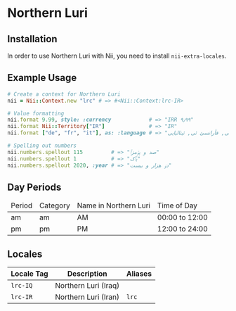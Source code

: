 <!-- This file has been generated. Source: languages/_template.md.erb -->

# Northern Luri

## Installation

In order to use Northern Luri with Nii, you need to install `nii-extra-locales`.

## Example Usage

``` ruby
# Create a context for Northern Luri
nii = Nii::Context.new "lrc" # => #<Nii::Context:lrc-IR>

# Value formatting
nii.format 9.99, style: :currency            # => "IRR ۹٫۹۹"
nii.format Nii::Territory["IR"]              # => "IR"
nii.format ["de", "fr", "it"], as: :language # => "آلمانی, فآرانسئ ئی, ئیتالیایی"

# Spelling out numbers
nii.numbers.spellout 115         # => "صد و پۊمزٱ"
nii.numbers.spellout 1           # => "یٱک"
nii.numbers.spellout 2020, :year # => "دۏ هزار و بیست"
```

## Day Periods


<table>
  <thead>
    <tr>
      <td>Period</td>
      <td>Category</td>
      <td>Name in Northern Luri</td>
      <td>Time of Day</td>
    </tr>
  </thead>
  <tbody>
    <tr>
      <td>am</td>
      <td>am</td>
      <td>AM</td>
      <td>00:00 to 12:00</td>
    </tr>
    <tr>
      <td>pm</td>
      <td>pm</td>
      <td>PM</td>
      <td>12:00 to 24:00</td>
    </tr>
  </tbody>
</table>



## Locales

<table>
  <thead>
    <tr>
      <th>Locale Tag</th>
      <th>Description</th>
      <th>Aliases</th>
    </tr>
  </thead>
  <tbody>
    <tr>
      <td><code>lrc-IQ</code></td>
      <td>Northern Luri (Iraq)</td>
      <td></td>
    </tr>
    <tr>
      <td><code>lrc-IR</code></td>
      <td>Northern Luri (Iran)</td>
      <td><code>lrc</code></td>
    </tr>
  </tbody>
</table>

